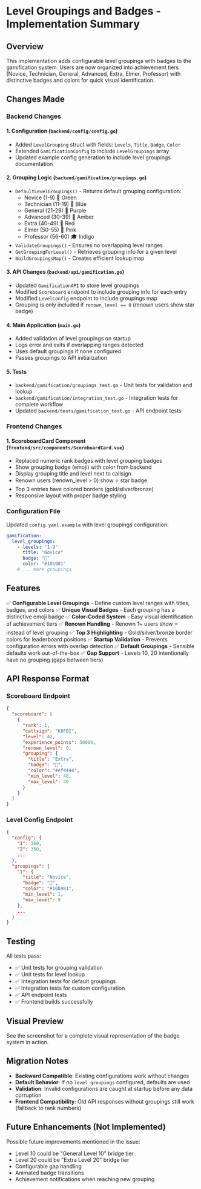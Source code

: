 # Level Groupings and Badges - Implementation Summary

## Overview
This implementation adds configurable level groupings with badges to the gamification system. Users are now organized into achievement tiers (Novice, Technician, General, Advanced, Extra, Elmer, Professor) with distinctive badges and colors for quick visual identification.

## Changes Made

### Backend Changes

#### 1. Configuration (`backend/config/config.go`)
- Added `LevelGrouping` struct with fields: `Levels`, `Title`, `Badge`, `Color`
- Extended `GamificationConfig` to include `LevelGroupings` array
- Updated example config generation to include level groupings documentation

#### 2. Grouping Logic (`backend/gamification/groupings.go`)
- `DefaultLevelGroupings()` - Returns default grouping configuration:
  - Novice (1-9) 🌱 Green
  - Technician (11-19) 🔧 Blue
  - General (21-29) 📡 Purple
  - Advanced (30-39) 🎯 Amber
  - Extra (40-49) 💎 Red
  - Elmer (50-55) 🧙 Pink
  - Professor (56-60) 🎓 Indigo
- `ValidateGroupings()` - Ensures no overlapping level ranges
- `GetGroupingForLevel()` - Retrieves grouping info for a given level
- `BuildGroupingsMap()` - Creates efficient lookup map

#### 3. API Changes (`backend/api/gamification.go`)
- Updated `GamificationAPI` to store level groupings
- Modified `Scoreboard` endpoint to include grouping info for each entry
- Modified `LevelConfig` endpoint to include groupings map
- Grouping is only included if `renown_level == 0` (renown users show star badge)

#### 4. Main Application (`main.go`)
- Added validation of level groupings on startup
- Logs error and exits if overlapping ranges detected
- Uses default groupings if none configured
- Passes groupings to API initialization

#### 5. Tests
- `backend/gamification/groupings_test.go` - Unit tests for validation and lookup
- `backend/gamification/integration_test.go` - Integration tests for complete workflow
- Updated `backend/tests/gamification_test.go` - API endpoint tests

### Frontend Changes

#### 1. ScoreboardCard Component (`frontend/src/components/ScoreboardCard.vue`)
- Replaced numeric rank badges with level grouping badges
- Show grouping badge (emoji) with color from backend
- Display grouping title and level next to callsign
- Renown users (renown_level > 0) show ⭐ star badge
- Top 3 entries have colored borders (gold/silver/bronze)
- Responsive layout with proper badge styling

### Configuration File

Updated `config.yaml.example` with level groupings configuration:

```yaml
gamification:
  level_groupings:
    - levels: "1-9"
      title: "Novice"
      badge: "🌱"
      color: "#10b981"
    # ... more groupings
```

## Features

✅ **Configurable Level Groupings** - Define custom level ranges with titles, badges, and colors
✅ **Unique Visual Badges** - Each grouping has a distinctive emoji badge
✅ **Color-Coded System** - Easy visual identification of achievement tiers
✅ **Renown Handling** - Renown 1+ users show ⭐ instead of level grouping
✅ **Top 3 Highlighting** - Gold/silver/bronze border colors for leaderboard positions
✅ **Startup Validation** - Prevents configuration errors with overlap detection
✅ **Default Groupings** - Sensible defaults work out-of-the-box
✅ **Gap Support** - Levels 10, 20 intentionally have no grouping (gaps between tiers)

## API Response Format

### Scoreboard Endpoint
```json
{
  "scoreboard": [
    {
      "rank": 1,
      "callsign": "K8FBI",
      "level": 42,
      "experience_points": 50000,
      "renown_level": 0,
      "grouping": {
        "title": "Extra",
        "badge": "💎",
        "color": "#ef4444",
        "min_level": 40,
        "max_level": 49
      }
    }
  ]
}
```

### Level Config Endpoint
```json
{
  "config": {
    "1": 360,
    "2": 360,
    ...
  },
  "groupings": {
    "1": {
      "title": "Novice",
      "badge": "🌱",
      "color": "#10b981",
      "min_level": 1,
      "max_level": 9
    },
    ...
  }
}
```

## Testing

All tests pass:
- ✅ Unit tests for grouping validation
- ✅ Unit tests for level lookup
- ✅ Integration tests for default groupings
- ✅ Integration tests for custom configuration
- ✅ API endpoint tests
- ✅ Frontend builds successfully

## Visual Preview

See the screenshot for a complete visual representation of the badge system in action.

## Migration Notes

- **Backward Compatible**: Existing configurations work without changes
- **Default Behavior**: If no `level_groupings` configured, defaults are used
- **Validation**: Invalid configurations are caught at startup before any data corruption
- **Frontend Compatibility**: Old API responses without groupings still work (fallback to rank numbers)

## Future Enhancements (Not Implemented)

Possible future improvements mentioned in the issue:
- Level 10 could be "General Level 10" bridge tier
- Level 20 could be "Extra Level 20" bridge tier
- Configurable gap handling
- Animated badge transitions
- Achievement notifications when reaching new grouping
